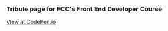### Tribute page for FCC's Front End Developer Course

[View at CodePen.io](https://codepen.io/mariuskroh/pen/yZKWyG)
